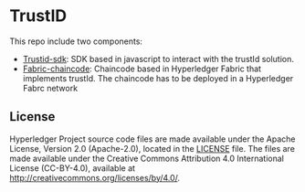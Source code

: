 # TrustID
This repo include two components:
- [Trustid-sdk](trustid-sdk/README.md): SDK  based in javascript to interact with the trustId solution.
- [Fabric-chaincode](fabric-chaincode/README.md): Chaincode based in Hyperledger Fabric that implements trustId. The chaincode has to be deployed in a Hyperledger Fabrc network

 
## License <a name="license"></a>

Hyperledger Project source code files are made available under the Apache
License, Version 2.0 (Apache-2.0), located in the [LICENSE](LICENSE) file.
The files are made available under the Creative
Commons Attribution 4.0 International License (CC-BY-4.0), available at http://creativecommons.org/licenses/by/4.0/.